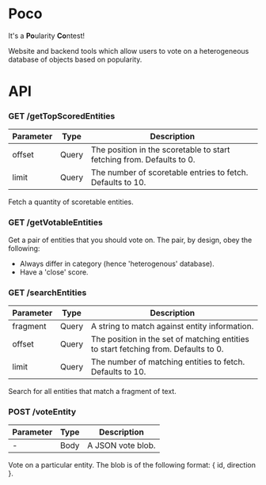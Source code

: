# Poco
It's a **Po**ularity **Co**ntest!

Website and backend tools which allow users to vote on a heterogeneous database of objects based on popularity.

# API

### GET /getTopScoredEntities

| Parameter | Type | Description |
| --------- | ---- | ----------- |
| offset | Query | The position in the scoretable to start fetching from. Defaults to 0. |
| limit | Query | The number of scoretable entries to fetch. Defaults to 10. |

Fetch a quantity of scoretable entities.

### GET /getVotableEntities

Get a pair of entities that you should vote on. The pair, by design, obey the following:
* Always differ in category (hence 'heterogenous' database).
* Have a 'close' score.

### GET /searchEntities

| Parameter | Type | Description |
| --------- | ---- | ----------- |
| fragment | Query | A string to match against entity information. |
| offset | Query | The position in the set of matching entities to start fetching from. Defaults to 0. |
| limit | Query | The number of matching entities to fetch. Defaults to 10. |

Search for all entities that match a fragment of text.

### POST /voteEntity

| Parameter | Type | Description |
| --------- | ---- | ----------- |
| - | Body | A JSON vote blob. |

Vote on a particular entity. The blob is of the following format: { id, direction }.
